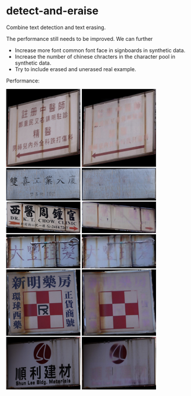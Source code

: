 # detect-and-eraise
Combine text detection and text erasing. 

The performance still needs to be improved. We can further
- Increase more font common font face in signboards in synthetic data.
- Increase the number of chinese chracters in the character pool in synthetic data.
- Try to include erased and unerased real example.

Performance:

<div>
<img src="demo/rust_id31_.jpg" width="200"/>
<img src="demo/rust_id31.jpg" width="200"/>
</div>
<div>
<img src="demo/rust_id43_.jpg" width="200"/>
<img src="demo/rust_id43.jpg" width="200"/>
</div>
<div>
<img src="demo/rust_id59_.jpg" width="200"/>
<img src="demo/rust_id59.jpg" width="200"/>
</div>
<div>
<img src="demo/rust_id73_.jpg" width="200"/>
<img src="demo/rust_id73.jpg" width="200"/>
</div>
<div>
<img src="demo/rust_id83_.jpg" width="200"/>
<img src="demo/rust_id83.jpg" width="200"/>
</div>
<div>
<img src="demo/rust_id91_.jpg" width="200"/>
<img src="demo/rust_id91.jpg" width="200"/>
</div>








